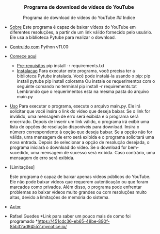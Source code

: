 <br/>
<p align="center">
  <h3 align="center">Programa de download de vídeos do YouTube</h3>
  <p align="center">
    Programa de download de vídeos do YouTube
## Indice

* [Sobre](#about-the-project)
  Este programa é capaz de baixar vídeos do YouTube em diferentes resoluções, a partir de um link válido fornecido pelo usuário. Ele usa a biblioteca Pytube para realizar o download.
* [Contruido com](#built-with)
Python v11.00
* [Comece aqui](#getting-started)
  * [Pre-requisitos](#prerequisites)
   pip install -r requirements.txt
  * [Instalacao](#installation)
    Para executar este programa, você precisa ter a biblioteca Pytube instalada. Você pode instalá-la usando o pip:
    pip install pytube
    pip install colorama
    Ou instale os requerimentos com o seguinte comando no terminal
    pip install -r requirements.txt
    Lembrando que o requerimentos esta na mesma pasta do arquivo main.py
* [Uso](#usage)
  Para executar o programa, execute o arquivo main.py. Ele irá solicitar que você insira o link do vídeo que deseja baixar. Se o link for inválido, uma mensagem de erro será exibida e o programa será encerrado.
  Depois de inserir um link válido, o programa irá exibir uma lista de opções de resolução disponíveis para download. Insira o número correspondente à opção que deseja baixar. Se a opção não for válida, uma mensagem de erro será exibida e o programa solicitará uma nova entrada.
  Depois de selecionar a opção de resolução desejada, o programa iniciará o download do vídeo. Se o download for bem-sucedido, uma mensagem de sucesso será exibida. Caso contrário, uma mensagem de erro será exibida.

* [Limitações]

  Este programa é capaz de baixar apenas vídeos públicos do YouTube. Ele não pode baixar vídeos que requerem autenticação ou que foram marcados como privados. Além disso, o programa pode enfrentar problemas ao baixar vídeos muito grandes ou com resoluções muito altas, devido a limitações de memória do sistema.

* [Autor](#authors)
* Rafael Guedes
*Link para saber um pouco mais de como foi programado
*https://451cdc36-eb65-48be-890f-85b32ad94552.mynotice.io/




